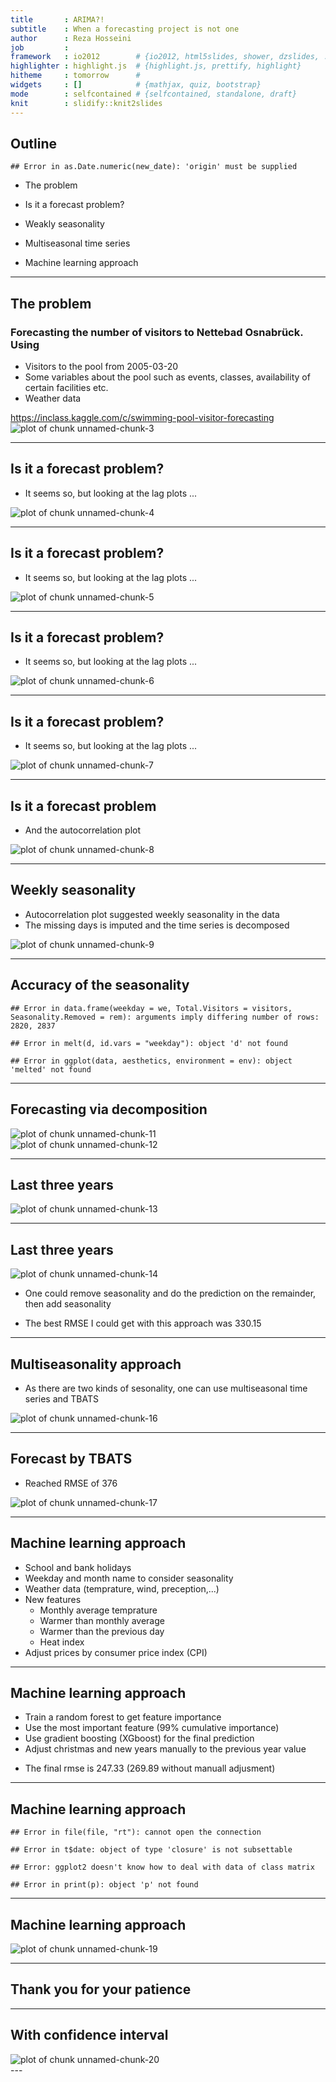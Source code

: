 ```yaml
---
title       : ARIMA?!
subtitle    : When a forecasting project is not one
author      : Reza Hosseini
job         : 
framework   : io2012        # {io2012, html5slides, shower, dzslides, ...}
highlighter : highlight.js  # {highlight.js, prettify, highlight}
hitheme     : tomorrow      # 
widgets     : []            # {mathjax, quiz, bootstrap}
mode        : selfcontained # {selfcontained, standalone, draft}
knit        : slidify::knit2slides
---
```

## Outline



```
## Error in as.Date.numeric(new_date): 'origin' must be supplied
```
 * The problem
 
 * Is it a forecast problem?
 
 * Weakly seasonality
 
 * Multiseasonal time series
 
 * Machine learning approach


---

## The problem

### Forecasting the number of visitors to Nettebad Osnabrück. Using
* Visitors to the pool from 2005-03-20
* Some variables about the pool such as events, classes, availability of certain facilities etc.
* Weather data

https://inclass.kaggle.com/c/swimming-pool-visitor-forecasting
<img src="assets/fig/unnamed-chunk-3-1.png" title="plot of chunk unnamed-chunk-3" alt="plot of chunk unnamed-chunk-3" style="display: block; margin: auto;" />

---
<!-- Timo, Thomas,  -->


## Is it a forecast problem?
* It seems so, but looking at the lag plots ...

<img src="assets/fig/unnamed-chunk-4-1.png" title="plot of chunk unnamed-chunk-4" alt="plot of chunk unnamed-chunk-4" style="display: block; margin: auto;" />

---

## Is it a forecast problem?
* It seems so, but looking at the lag plots ...

<img src="assets/fig/unnamed-chunk-5-1.png" title="plot of chunk unnamed-chunk-5" alt="plot of chunk unnamed-chunk-5" style="display: block; margin: auto;" />

---

## Is it a forecast problem?
* It seems so, but looking at the lag plots ...

<img src="assets/fig/unnamed-chunk-6-1.png" title="plot of chunk unnamed-chunk-6" alt="plot of chunk unnamed-chunk-6" style="display: block; margin: auto;" />

---
## Is it a forecast problem?
* It seems so, but looking at the lag plots ...

<img src="assets/fig/unnamed-chunk-7-1.png" title="plot of chunk unnamed-chunk-7" alt="plot of chunk unnamed-chunk-7" style="display: block; margin: auto;" />

---

## Is it a forecast problem
* And the autocorrelation plot

<img src="assets/fig/unnamed-chunk-8-1.png" title="plot of chunk unnamed-chunk-8" alt="plot of chunk unnamed-chunk-8" style="display: block; margin: auto;" />

---
## Weekly seasonality
- Autocorrelation plot suggested weekly seasonality in the data 
- The missing days is imputed and the time series is decomposed
<img src="assets/fig/unnamed-chunk-9-1.png" title="plot of chunk unnamed-chunk-9" alt="plot of chunk unnamed-chunk-9" style="display: block; margin: auto;" />

---

## Accuracy of the seasonality

```
## Error in data.frame(weekday = we, Total.Visitors = visitors, Seasonality.Removed = rem): arguments imply differing number of rows: 2820, 2837
```

```
## Error in melt(d, id.vars = "weekday"): object 'd' not found
```

```
## Error in ggplot(data, aesthetics, environment = env): object 'melted' not found
```

---

## Forecasting via decomposition
<img src="assets/fig/unnamed-chunk-11-1.png" title="plot of chunk unnamed-chunk-11" alt="plot of chunk unnamed-chunk-11" style="display: block; margin: auto;" />

<img src="assets/fig/unnamed-chunk-12-1.png" title="plot of chunk unnamed-chunk-12" alt="plot of chunk unnamed-chunk-12" style="display: block; margin: auto;" />

---


## Last three years
<img src="assets/fig/unnamed-chunk-13-1.png" title="plot of chunk unnamed-chunk-13" alt="plot of chunk unnamed-chunk-13" style="display: block; margin: auto;" />

---

## Last three years
<img src="assets/fig/unnamed-chunk-14-1.png" title="plot of chunk unnamed-chunk-14" alt="plot of chunk unnamed-chunk-14" style="display: block; margin: auto;" />

- One could remove seasonality and do the prediction on the remainder, then add seasonality

- The best RMSE I could get with this approach was 330.15

---
## Multiseasonality approach
* As there are two kinds of sesonality, one can use multiseasonal time series and TBATS

<img src="assets/fig/unnamed-chunk-16-1.png" title="plot of chunk unnamed-chunk-16" alt="plot of chunk unnamed-chunk-16" style="display: block; margin: auto;" />

---
## Forecast by TBATS
* Reached RMSE of 376
<img src="assets/fig/unnamed-chunk-17-1.png" title="plot of chunk unnamed-chunk-17" alt="plot of chunk unnamed-chunk-17" style="display: block; margin: auto;" />

---

## Machine learning approach

- School and bank holidays
- Weekday and month name to  consider seasonality
- Weather data (temprature, wind, preception,...)
- New features
    * Monthly average temprature
    * Warmer than monthly average
    * Warmer than the previous day
    * Heat index
- Adjust prices by consumer price index (CPI)

---

## Machine learning approach

- Train a random forest to get feature importance
- Use the most important feature (99% cumulative importance)
- Use gradient boosting (XGboost) for the final prediction
- Adjust christmas and new years manually to the previous year value

* The final rmse is 247.33 (269.89 without manuall adjusment)

---

## Machine learning approach

```
## Error in file(file, "rt"): cannot open the connection
```

```
## Error in t$date: object of type 'closure' is not subsettable
```

```
## Error: ggplot2 doesn't know how to deal with data of class matrix
```

```
## Error in print(p): object 'p' not found
```

---

## Machine learning approach
<img src="assets/fig/unnamed-chunk-19-1.png" title="plot of chunk unnamed-chunk-19" alt="plot of chunk unnamed-chunk-19" style="display: block; margin: auto;" />

---



## Thank you for your patience

---

## With confidence interval
<img src="assets/fig/unnamed-chunk-20-1.png" title="plot of chunk unnamed-chunk-20" alt="plot of chunk unnamed-chunk-20" style="display: block; margin: auto;" />
---
